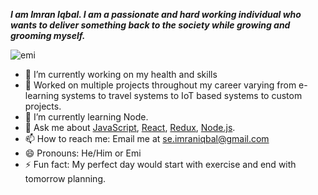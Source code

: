 *<b>I am Imran Iqbal. I am a passionate and hard working individual who wants to deliver something back to the society while growing and grooming myself.*</b>


![emi](https://user-images.githubusercontent.com/85309047/120903460-ac4f4100-c65f-11eb-86d9-7a70e4765987.png)


- 🔭 I’m currently working on my health and skills 
- 📱 Worked on multiple projects throughout my career varying from e-learning systems to travel systems to IoT based systems to custom projects.
- 🌱 I’m currently learning Node.
- 💬 Ask me about <a href="Javascript">JavaScript</a>, <a href="React">React</a>, <a href="Redux">Redux</a>, <a href="Node">Node.js</a>.
- 📫 How to reach me: Email me at se.imraniqbal@gmail.com
- 😄 Pronouns: He/Him or Emi
- ⚡ Fun fact: My perfect day would start with exercise and end with tomorrow planning.



